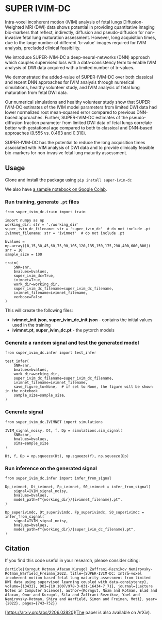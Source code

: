 # SUPER IVIM-DC

Intra-voxel incoherent motion (IVIM) analysis of fetal lungs Diffusion-Weighted MRI (DWI) data shows potential in providing quantitative imaging bio-markers that reflect, indirectly, diffusion and pseudo-diffusion for non-invasive fetal lung maturation assessment. However, long acquisition times, due to the large number of different 'b-value' images required for IVIM analysis, precluded clinical feasibility.

We introduce SUPER-IVIM-DC a deep-neural-networks (DNN) approach which couples supervised loss with a data-consistency term to enable IVIM analysis of DWI data acquired with a limited number of b-values.

We demonstrated the added-value of SUPER-IVIM-DC over both classical and recent DNN approaches for IVIM analysis through numerical simulations, healthy volunteer study, and IVIM analysis of fetal lung maturation from fetal DWI data.

Our numerical simulations and healthy volunteer study show that SUPER-IVIM-DC estimates of the IVIM model parameters from limited DWI data had lower normalized root mean-squared error compared to previous DNN-based approaches. Further, SUPER-IVIM-DC estimates of the pseudo-diffusion fraction parameter from limited DWI data of fetal lungs correlate better with gestational age compared to both to classical and DNN-based approaches (0.555 vs. 0.463 and 0.310).

SUPER-IVIM-DC has the potential to reduce the long acquisition times associated with IVIM analysis of DWI data and to provide clinically feasible bio-markers for non-invasive fetal lung maturity assessment.

## Usage

Clone and install the package using `pip install super-ivim-dc`

We also have [a sample notebook on Google Colab](https://colab.research.google.com/drive/1aCXO0-EecTcxp9j48q54OGTOyHKKnB7r?usp=sharing). 

### Run training, generate `.pt` files

```
from super_ivim_dc.train import train

import numpy as np
working_dir: str = './working_dir'
super_ivim_dc_filename: str = 'super_ivim_dc'  # do not include .pt
ivimnet_filename: str = 'ivimnet'  # do not include .pt

bvalues = np.array([0,15,30,45,60,75,90,105,120,135,150,175,200,400,600,800])
snr = 10
sample_size = 100

train(
    SNR=snr, 
    bvalues=bvalues, 
    super_ivim_dc=True,
    ivimnet=True,
    work_dir=working_dir,
    super_ivim_dc_filename=super_ivim_dc_filename,
    ivimnet_filename=ivimnet_filename,
    verbose=False
)
```

This will create the following files:
- **ivimnet_init.json**, **super_ivim_dc_init.json** - contains the initial values used in the training
- **ivimnet.pt**, **super_ivim_dc.pt** - the pytorch models


### Generate a random signal and test the generated model

```
from super_ivim_dc.infer import test_infer

test_infer(
    SNR=snr,
    bvalues=bvalues,
    work_dir=working_dir,
    super_ivim_dc_filename=super_ivim_dc_filename,
    ivimnet_filename=ivimnet_filename,
    save_figure_to=None,  # if set to None, the figure will be shown in the notebook
    sample_size=sample_size,
)
```

### Generate signal

```
from super_ivim_dc.IVIMNET import simulations

IVIM_signal_noisy, Dt, f, Dp = simulations.sim_signal(
    SNR=snr, 
    bvalues=bvalues, 
    sims=sample_size
)

Dt, f, Dp = np.squeeze(Dt), np.squeeze(f), np.squeeze(Dp)
```

### Run inference on the generated signal

```
from super_ivim_dc.infer import infer_from_signal

Dp_ivimnet, Dt_ivimnet, Fp_ivimnet, S0_ivimnet = infer_from_signal(
    signal=IVIM_signal_noisy, 
    bvalues=bvalues,
    model_path=f"{working_dir}/{ivimnet_filename}.pt",
)

Dp_superivimdc, Dt_superivimdc, Fp_superivimdc, S0_superivimdc = infer_from_signal(
    signal=IVIM_signal_noisy, 
    bvalues=bvalues,
    model_path=f"{working_dir}/{super_ivim_dc_filename}.pt",
)
```

## Citation

If you find this code useful in your research, please consider citing:

```
@article{Korngut_Rotman_Afacan_Kurugol_Zaffrani-Reznikov_Nemirovsky-Rotman_Warfield_Freiman_2022, title={SUPER-IVIM-DC: Intra-voxel incoherent motion based fetal lung maturity assessment from limited DWI data using supervised learning coupled with data-consistency}, volume={13432}, DOI={10.1007/978-3-031-16434-7_71}, journal={Lecture Notes in Computer Science}, author={Korngut, Noam and Rotman, Elad and Afacan, Onur and Kurugol, Sila and Zaffrani-Reznikov, Yael and Nemirovsky-Rotman, Shira and Warfield, Simon and Freiman, Moti}, year={2022}, pages={743–752}}
```

[https://arxiv.org/abs/2206.03820](The paper is also available on ArXiv).
